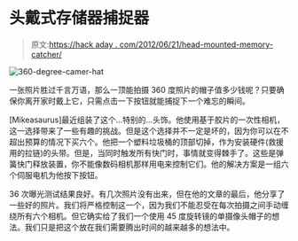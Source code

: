 # 头戴式存储器捕捉器

> 原文:[https://hack aday . com/2012/06/21/head-mounted-memory-catcher/](https://hackaday.com/2012/06/21/head-mounted-memory-catcher/)

![](../Images/26d7302c8cdc7853d0a617d97b8499ca.png "360-degree-camer-hat")

一张照片胜过千言万语，那么一顶能拍摄 360 度照片的帽子值多少钱呢？只要确保你离开家时戴上它，只需点击一下按钮就能捕捉下一个难忘的瞬间。

[Mikeasaurus]最近组装了这个…特别的…头饰。他使用基于胶片的一次性相机，这一选择带来了一些有趣的挑战。但是这个选择并不一定是坏的，因为你可以在不超出预算的情况下买六个。他把一个塑料垃圾桶的顶部切掉，作为安装硬件(救援用的拉链)的头带。但是，当同时触发所有快门时，事情就变得棘手了。这些是弹簧快门释放装置，你不能像数码相机那样用电来控制它们。他的解决方案是一组六个伺服电机为他按下按钮。

36 次曝光测试结果良好。有几次照片没有出来，但在他的文章的最后，他分享了一些好的照片。我们将严格控制这一个，因为我们不能忍受在每次拍摄之间手动缠绕所有六个相机。但它确实给了我们一个使用 45 度旋转镜的单摄像头帽子的想法。我们只是把这个放在我们需要腾出时间的越来越多的想法中。